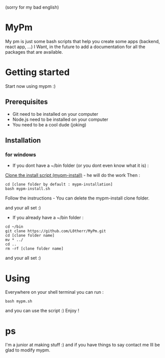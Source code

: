 (sorry for my bad english)

# MyPm
My pm is just some bash scripts that help you create some apps (backend, react app, ...)
I Want, in the future to add a documentation for all the packages that are available.

# Getting started
Start now using mypm :)

## Prerequisites
* Git need to be installed on your computer
* Node.js need to be installed on your computer
* You need to be a cool dude (joking)

## Installation
### for windows

* If you dont have a ~/bin folder (or you dont even know what it is) :

[Clone the install script (mypm-install)](http://www.dropwizard.io/1.0.2/docs/) - he will do the work
Then :
```
cd [clone folder by default : mypm-installation]
bash mypm-install.sh
```
Follow the instructions - You can delete the mypm-install clone folder.

and your all set :)

* If you already have a ~/bin folder :
```
cd ~/bin
git clone https://github.com/L0therr/MyPm.git
cd [clone folder name]
mv * ../
cd ..
rm -rf [clone folder name]
```
and your all set :)


# Using
Everywhere on your shell terminal you can run :
```
bash mypm.sh
```
and you can use the script :)
Enjoy !


# ps
I'm a junior at making stuff :)
and if you have things to say contact me Ill be glad to modify mypm.
